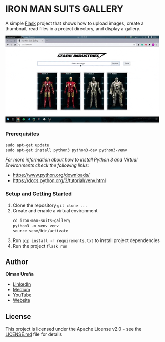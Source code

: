 # IRON MAN SUITS GALLERY
A simple [Flask](https://flask.palletsprojects.com/en/1.1.x/) project that shows how to upload images, create a thumbnail, read files in a project directory, 
and display a gallery.

![](iron-man-suits-gallery.gif)



### Prerequisites
```
sudo apt-get update
sudo apt-get install python3 python3-dev python3-venv
```

_For more information about how to install Python 3  and Virtual Environments check the following links:_ 
* https://www.python.org/downloads/
* https://docs.python.org/3/tutorial/venv.html



### Setup and Getting Started
1. Clone the repository ``` git clone ... ```
2. Create and enable a virtual environment 
    ```
    cd iron-man-suits-gallery
    python3 -m venv venv
    source venv/bin/activate
    ```
3. Run ```pip install -r requirements.txt``` to install project dependencies 
4. Run the project ``` flask run ```



## Author
**Olman Ureña**
* [LinkedIn](https://www.linkedin.com/in/olmaneuh/)
* [Medium](https://medium.com/@olmaneuh)
* [YouTube](https://www.youtube.com/channel/UCd15EHZwrwWub_8V2fXqOjg)
* [Website](https://ginncr.wordpress.com/)



## License
This project is licensed under the Apache License v2.0 - see the [LICENSE.md](LICENSE.md) file for details